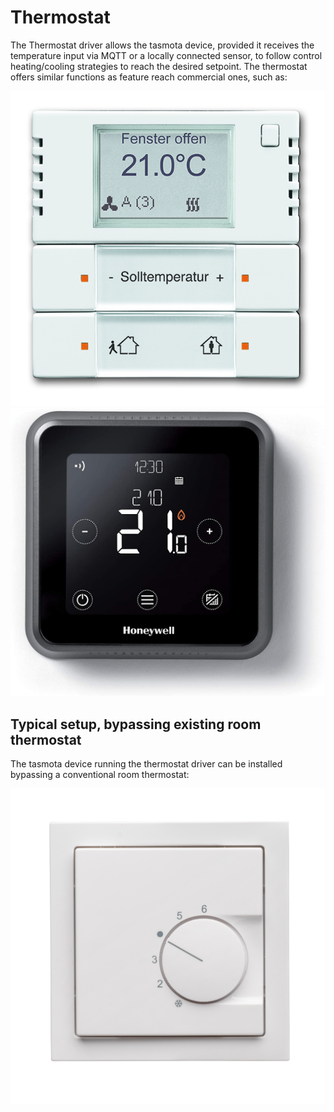 # Thermostat

The Thermostat driver allows the tasmota device, provided it receives the temperature input via MQTT or a locally connected sensor, to follow control heating/cooling strategies to reach the desired setpoint. The thermostat offers similar functions as feature reach commercial ones, such as:

![Pinout](_media/thermostat/busch_jaeger.jpg)
![Pinout](_media/thermostat/honeywell.jpg)

## Typical setup, bypassing existing room thermostat

The tasmota device running the thermostat driver can be installed bypassing a conventional room thermostat:

![Pinout](_media/thermostat/conventional_busch_jaeger.jpg)
